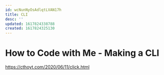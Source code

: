 ```yaml
---
id: wcNunNyOsAdlqtLVAN17h
title: CLI
desc: ''
updated: 1617824338788
created: 1617824325130
---
```


# How to Code with Me - Making a CLI

https://cthoyt.com/2020/06/11/click.html


